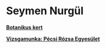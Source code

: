 <!DOCTYPE html>
<html lang="hu">
<head>
    <meta charset="UTF-8">
    <meta name="viewport" content="width=device-width, initial-scale=1.0">
     <link rel="stylesheet" href="style.css">
</head>
<body>
    <h1>Seymen Nurgül</h1>
   <div>
       <a id="gyak1" href="https://shellycica0518.github.io/gyak1/" target="_blank"> <div><p> <b>Botanikus kert</b></p></div></a>
        <a id="vizsga" href="https://shellycica0518.github.io/vizsga/" target="_blank"> <div><p> <b>Vizsgamunka: Pécsi Rózsa Egyesület</b></p></div></a>
   </div>
</body>
</html

